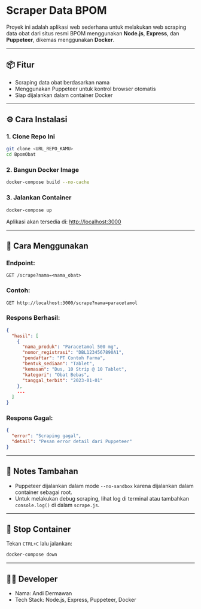 # Scraper Data BPOM

Proyek ini adalah aplikasi web sederhana untuk melakukan web scraping data obat dari situs resmi BPOM menggunakan **Node.js**, **Express**, dan **Puppeteer**, dikemas menggunakan **Docker**.

---

## 📦 Fitur

- Scraping data obat berdasarkan nama
- Menggunakan Puppeteer untuk kontrol browser otomatis
- Siap dijalankan dalam container Docker

---

## ⚙️ Cara Instalasi

### 1. Clone Repo Ini

```bash
git clone <URL_REPO_KAMU>
cd BpomObat
```

### 2. Bangun Docker Image

```bash
docker-compose build --no-cache
```

### 3. Jalankan Container

```bash
docker-compose up
```

Aplikasi akan tersedia di: [http://localhost:3000](http://localhost:3000)

---

## 🧪 Cara Menggunakan

### Endpoint:

```http
GET /scrape?nama=<nama_obat>
```

### Contoh:

```http
GET http://localhost:3000/scrape?nama=paracetamol
```

### Respons Berhasil:

```json
{
  "hasil": [
    {
      "nama_produk": "Paracetamol 500 mg",
      "nomor_registrasi": "DBL1234567890A1",
      "pendaftar": "PT Contoh Farma",
      "bentuk_sediaan": "Tablet",
      "kemasan": "Dus, 10 Strip @ 10 Tablet",
      "kategori": "Obat Bebas",
      "tanggal_terbit": "2023-01-01"
    },
    ...
  ]
}
```

### Respons Gagal:

```json
{
  "error": "Scraping gagal",
  "detail": "Pesan error detail dari Puppeteer"
}
```

---

## 🧰 Notes Tambahan

- Puppeteer dijalankan dalam mode `--no-sandbox` karena dijalankan dalam container sebagai root.
- Untuk melakukan debug scraping, lihat log di terminal atau tambahkan `console.log()` di dalam `scrape.js`.

---

## 🧼 Stop Container

Tekan `CTRL+C` lalu jalankan:

```bash
docker-compose down
```

---

## 🧑‍💻 Developer

- Nama: Andi Dermawan
- Tech Stack: Node.js, Express, Puppeteer, Docker